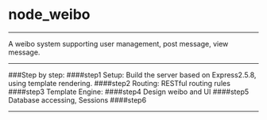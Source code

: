 # node_weibo
---
A weibo system supporting user management, post message, view message.
***
###Step by step:
####step1
Setup: Build the server based on Express2.5.8, using template rendering.
####step2
Routing: RESTful routing rules
####step3
Template Engine:
####step4
Design weibo and UI
####step5
Database accessing, Sessions
####step6

___


